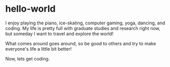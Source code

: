 # hello-world

I enjoy playing the piano, ice-skating, computer gaming, yoga, dancing, and coding. 
My life is pretty full with graduate studies and research right now, but someday I want to travel and explore the world!

What comes around goes around, so be good to others and try to make everyone's life a little bit better!

Now, lets get coding.
